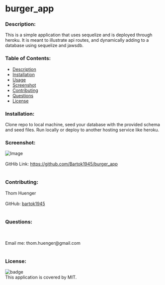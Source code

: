 # burger_app

### Description: 
This is a simple application that uses sequelize and is deployed through heroku. It is meant to illustrate api routes, and dynamically adding to a database using sequelize and jawsdb.

### Table of Contents:
  - [Description](#description)
  - [Installation](#installation)
  - [Usage](#usage)
  - [Screenshot](#screenshot)
  - [Contributing](#contributing)
  - [Questions](#questions)
  - [License](#license)

### Installation:
Clone repo to local machine, seed your database with the provided schema and seed files. Run locally or deploy to another hosting service like heroku.



### Screenshot:
![Image](/assets/img/burgerapp.png)
<br />
<br />
GitHib Link: https://github.com/Bartok1945/burger_app <br /><br />

### Contributing:
Thom Huenger<br />
<br />
GitHub: [bartok1945](http://github.com/bartok1945)<br /><br />

### Questions:
<br />
<br />
Email me: thom.huenger@gmail.com<br />
<br />

### License:
![badge](https://img.shields.io/badge/license-MIT-blue)
<br />
This application is covered by MIT. 
